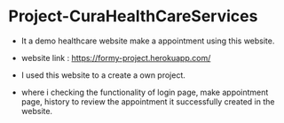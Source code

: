 # Project-CuraHealthCareServices

- It a demo healthcare website make a appointment using this website.

- website link :  https://formy-project.herokuapp.com/

- I used this website to a create a own project.

- where i checking the functionality of login page, make appointment page, history to review the appointment it successfully created in the website.



